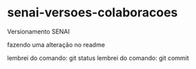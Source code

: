 # senai-versoes-colaboracoes
Versionamento SENAI

fazendo uma alteração no readme

lembrei do comando: git status
lembrei do comando: git commit
